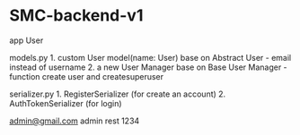 # SMC-backend-v1

app User

models.py
    1. custom User model(name: User) base on Abstract User
        - email instead of username
    2. a new User Manager base on Base User Manager
        - function create user and createsuperuser

serializer.py
    1. RegisterSerializer (for create an account)
    2. AuthTokenSerializer (for login)


admin@gmail.com
admin
rest 1234